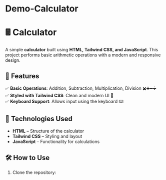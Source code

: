 # Demo-Calculator
  
# 🖩 Calculator    

A simple **calculator** built using **HTML, Tailwind CSS, and JavaScript**. This project performs basic arithmetic operations with a modern and responsive design.  

## 🚀 Features   
✅ **Basic Operations**: Addition, Subtraction, Multiplication, Division ✖️➕➖➗  
✅ **Styled with Tailwind CSS**: Clean and modern UI 🎨  
✅ **Keyboard Support**: Allows input using the keyboard ⌨️  

## 📂 Technologies Used  
- **HTML** – Structure of the calculator  
- **Tailwind CSS** – Styling and layout  
- **JavaScript** – Functionality for calculations  


## 🛠️ How to Use  
1. Clone the repository:  
   
